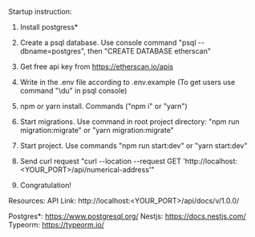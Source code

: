 Startup instruction:

1. Install postgress\*

2. Create a psql database. Use console command
   "psql --dbname=postgres",
   then "CREATE DATABASE etherscan"

3. Get free api key from https://etherscan.io/apis

4. Write in the .env file according to .env.example
   (To get users use command "\du" in psql console)

5. npm or yarn install. Commands ("npm i" or "yarn")

6. Start migrations. Use command in root project directory:
   "npm run migration:migrate" or "yarn migration:migrate"

7. Start project. Use commands "npm run start:dev" or "yarn start:dev"

8. Send curl request "curl --location --request GET 'http://localhost:<YOUR_PORT>/api/numerical-address'"

9. Congratulation!

Resources:
API Link: http://localhost:<YOUR_PORT>/api/docs/v/1.0.0/

Postgres\*: https://www.postgresql.org/
Nestjs: https://docs.nestjs.com/
Typeorm: https://typeorm.io/
